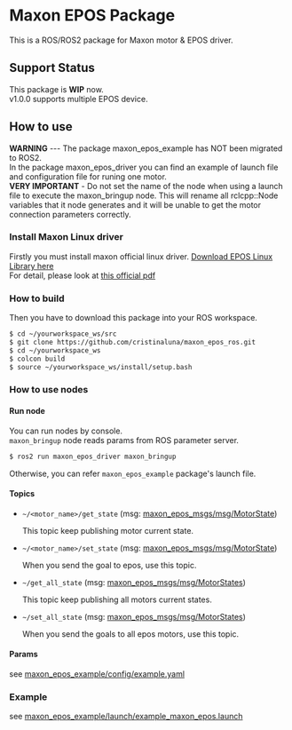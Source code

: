 # Maxon EPOS Package

This is a ROS/ROS2 package for Maxon motor & EPOS driver.

## Support Status
This package is **WIP** now.<br/>
v1.0.0 supports multiple EPOS device.<br/>

## How to use
**WARNING** --- The package maxon_epos_example has NOT been migrated to ROS2.</br>
In the package maxon_epos_driver you can find an example of launch file and configuration file for runing one motor. </br>
**VERY IMPORTANT** - Do not set the name of the node when using a launch file to execute the maxon_bringup node. This will rename all rclcpp::Node variables that it node generates and it will be unable to get the motor connection parameters correctly.

### Install Maxon Linux driver
Firstly you must install maxon official linux driver. [Download EPOS Linux Library here](https://www.maxongroup.com/medias/sys_master/root/8994700394526/EPOS-Linux-Library-En.zip)<br/>
For detail, please look at [this official pdf](https://www.maxongroup.com/medias/sys_master/8823917281310.pdf)

### How to build
Then you have to download this package into your ROS workspace.
```bash
$ cd ~/yourworkspace_ws/src
$ git clone https://github.com/cristinaluna/maxon_epos_ros.git
$ cd ~/yourworkspace_ws
$ colcon build 
$ source ~/yourworkspace_ws/install/setup.bash
```
### How to use nodes

#### Run node
You can run nodes by console.<br/>
`maxon_bringup` node reads params from ROS parameter server.
```bash
$ ros2 run maxon_epos_driver maxon_bringup
```

Otherwise, you can refer `maxon_epos_example` package's launch file.

#### Topics

- `~/<motor_name>/get_state` (msg: [maxon_epos_msgs/msg/MotorState](maxon_epos_msgs/msg/MotorState.msg))

    This topic keep publishing motor current state.

- `~/<motor_name>/set_state` (msg: [maxon_epos_msgs/msg/MotorState](maxon_epos_msgs/msg/MotorState.msg))

    When you send the goal to epos, use this topic.

- `~/get_all_state` (msg: [maxon_epos_msgs/msg/MotorStates](maxon_epos_msgs/msg/MotorStates.msg))

    This topic keep publishing all motors current states.

- `~/set_all_state` (msg: [maxon_epos_msgs/msg/MotorStates](maxon_epos_msgs/msg/MotorStates.msg))

    When you send the goals to all epos motors, use this topic.

#### Params

see [maxon_epos_example/config/example.yaml](maxon_epos_example/config/example.yaml)

### Example

see [maxon_epos_example/launch/example_maxon_epos.launch](maxon_epos_example/launch/example_maxon_epos.launch)

